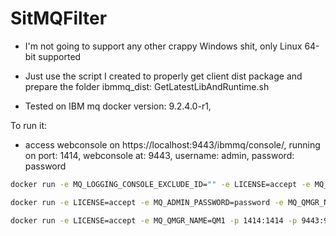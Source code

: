# SitMQFilter

* I'm not going to support any other crappy Windows shit, only Linux 64-bit supported

* Just use the script I created to properly get client dist package and prepare the folder ibmmq_dist: GetLatestLibAndRuntime.sh


* Tested on IBM mq docker version: 9.2.4.0-r1, 


To run it:

* access webconsole on https://localhost:9443/ibmmq/console/, running on port: 1414, webconsole at: 9443, username: admin, password: password
```bash
docker run -e MQ_LOGGING_CONSOLE_EXCLUDE_ID="" -e LICENSE=accept -e MQ_ADMIN_PASSWORD=password -e MQ_APP_PASSWORD=password -e MQ_QMGR_NAME=QM1 -p 1414:1414 -p 9443:9443 ibmcom/mq:9.2.4.0-r1-amd64
```

```bash
docker run -e LICENSE=accept -e MQ_ADMIN_PASSWORD=password -e MQ_QMGR_NAME=QM1 -p 1414:1414 -p 9443:9443 ibmcom/mq:9.2.4.0-r1-amd64
```

```bash
docker run -e LICENSE=accept -e MQ_QMGR_NAME=QM1 -p 1414:1414 -p 9443:9443 ibmcom/mq:9.2.4.0-r1-amd64
```

